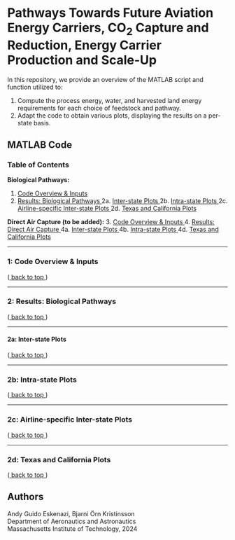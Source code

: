 # Pathways Towards Future Aviation Energy Carriers, CO<sub>2</sub> Capture and Reduction, Energy Carrier Production and Scale-Up

In this repository, we provide an overview of the MATLAB script and function utilized to:
1) Compute the process energy, water, and harvested land energy requirements for each choice of feedstock and pathway.
2) Adapt the code to obtain various plots, displaying the results on a per-state basis.

## MATLAB Code

### Table of Contents

**Biological Pathways:**
1. [ Code Overview & Inputs ](#overview)
2. [ Results: Biological Pathways ](#results)
  2a. [ Inter-state Plots ](#inter-state)
  2b. [ Intra-state Plots ](#intra-state)
  2c. [ Airline-specific Inter-state Plots ](#airline)
  2d. [ Texas and California Plots ](#texascali)

**Direct Air Capture (to be added):**
3. [ Code Overview & Inputs ](#overview2)
4. [ Results: Direct Air Capture ](#results2)
  4a. [ Inter-state Plots ](#inter-state2)
  4b. [ Intra-state Plots ](#intra-state2)
  4d. [ Texas and California Plots ](#texascali2)

---
<a name="overview"></a>
### 1: Code Overview & Inputs

([ back to top ](#back_to_top))

---
<a name="results"></a>
### 2: Results: Biological Pathways

([ back to top ](#back_to_top))

---
<a name="inter-state"></a>
#### 2a: Inter-state Plots

([ back to top ](#back_to_top))

---
<a name="intra-state"></a>
### 2b: Intra-state Plots

([ back to top ](#back_to_top))

---
<a name="airline"></a>
### 2c: Airline-specific Inter-state Plots

([ back to top ](#back_to_top))

---
<a name="texascali"></a>
### 2d: Texas and California Plots

([ back to top ](#back_to_top))

## Authors

Andy Guido Eskenazi, Bjarni Örn Kristinsson <br />
Department of Aeronautics and Astronautics <br />
Massachusetts Institute of Technology, 2024 <br />
